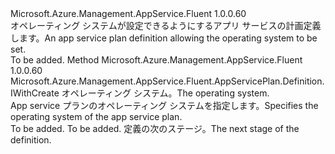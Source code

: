 <Type Name="IWithOperatingSystem" FullName="Microsoft.Azure.Management.AppService.Fluent.AppServicePlan.Definition.IWithOperatingSystem">
  <TypeSignature Language="C#" Value="public interface IWithOperatingSystem" />
  <TypeSignature Language="ILAsm" Value=".class public interface auto ansi abstract IWithOperatingSystem" />
  <TypeSignature Language="DocId" Value="T:Microsoft.Azure.Management.AppService.Fluent.AppServicePlan.Definition.IWithOperatingSystem" />
  <TypeSignature Language="VB.NET" Value="Public Interface IWithOperatingSystem" />
  <TypeSignature Language="F#" Value="type IWithOperatingSystem = interface" />
  <AssemblyInfo>
    <AssemblyName>Microsoft.Azure.Management.AppService.Fluent</AssemblyName>
    <AssemblyVersion>1.0.0.60</AssemblyVersion>
  </AssemblyInfo>
  <Interfaces />
  <Docs>
    <summary>
            <span data-ttu-id="3bf98-101">オペレーティング システムが設定できるようにするアプリ サービスの計画定義します。</span><span class="sxs-lookup"><span data-stu-id="3bf98-101">An app service plan definition allowing the operating system to be set.</span></span>
            </summary>
    <remarks>To be added.</remarks>
  </Docs>
  <Members>
    <Member MemberName="WithOperatingSystem">
      <MemberSignature Language="C#" Value="public Microsoft.Azure.Management.AppService.Fluent.AppServicePlan.Definition.IWithCreate WithOperatingSystem (Microsoft.Azure.Management.AppService.Fluent.OperatingSystem operatingSystem);" />
      <MemberSignature Language="ILAsm" Value=".method public hidebysig newslot virtual instance class Microsoft.Azure.Management.AppService.Fluent.AppServicePlan.Definition.IWithCreate WithOperatingSystem(valuetype Microsoft.Azure.Management.AppService.Fluent.OperatingSystem operatingSystem) cil managed" />
      <MemberSignature Language="DocId" Value="M:Microsoft.Azure.Management.AppService.Fluent.AppServicePlan.Definition.IWithOperatingSystem.WithOperatingSystem(Microsoft.Azure.Management.AppService.Fluent.OperatingSystem)" />
      <MemberSignature Language="F#" Value="abstract member WithOperatingSystem : Microsoft.Azure.Management.AppService.Fluent.OperatingSystem -&gt; Microsoft.Azure.Management.AppService.Fluent.AppServicePlan.Definition.IWithCreate" Usage="iWithOperatingSystem.WithOperatingSystem operatingSystem" />
      <MemberType>Method</MemberType>
      <AssemblyInfo>
        <AssemblyName>Microsoft.Azure.Management.AppService.Fluent</AssemblyName>
        <AssemblyVersion>1.0.0.60</AssemblyVersion>
      </AssemblyInfo>
      <ReturnValue>
        <ReturnType>Microsoft.Azure.Management.AppService.Fluent.AppServicePlan.Definition.IWithCreate</ReturnType>
      </ReturnValue>
      <Parameters>
        <Parameter Name="operatingSystem" Type="Microsoft.Azure.Management.AppService.Fluent.OperatingSystem" />
      </Parameters>
      <Docs>
        <param name="operatingSystem"><span data-ttu-id="3bf98-102">オペレーティング システム。</span><span class="sxs-lookup"><span data-stu-id="3bf98-102">The operating system.</span></span></param>
        <summary>
            <span data-ttu-id="3bf98-103">App service プランのオペレーティング システムを指定します。</span><span class="sxs-lookup"><span data-stu-id="3bf98-103">Specifies the operating system of the app service plan.</span></span>
            </summary>
        <returns>To be added.</returns>
        <remarks>To be added.</remarks>
        <return><span data-ttu-id="3bf98-104">定義の次のステージ。</span><span class="sxs-lookup"><span data-stu-id="3bf98-104">The next stage of the definition.</span></span></return>
      </Docs>
    </Member>
  </Members>
</Type>